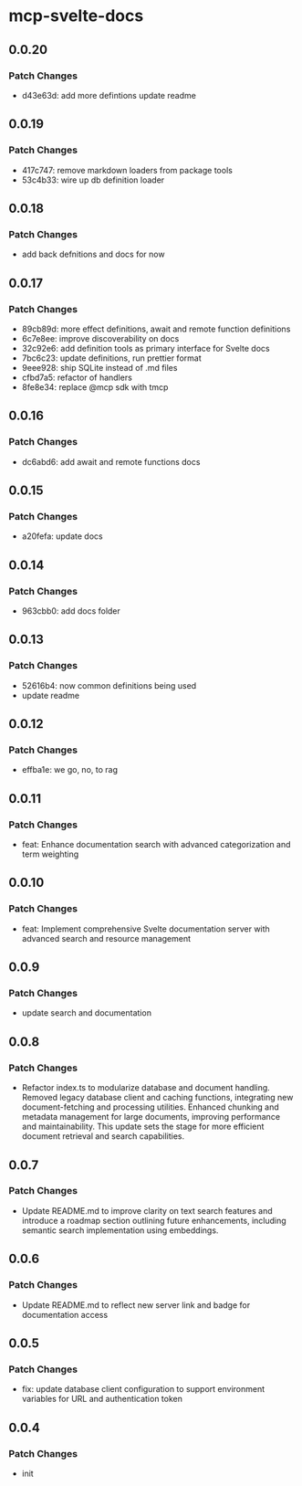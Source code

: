 # mcp-svelte-docs

## 0.0.20

### Patch Changes

- d43e63d: add more defintions update readme

## 0.0.19

### Patch Changes

- 417c747: remove markdown loaders from package tools
- 53c4b33: wire up db definition loader

## 0.0.18

### Patch Changes

- add back defnitions and docs for now

## 0.0.17

### Patch Changes

- 89cb89d: more effect definitions, await and remote function
  definitions
- 6c7e8ee: improve discoverability on docs
- 32c92e6: add definition tools as primary interface for Svelte docs
- 7bc6c23: update definitions, run prettier format
- 9eee928: ship SQLite instead of .md files
- cfbd7a5: refactor of handlers
- 8fe8e34: replace @mcp sdk with tmcp

## 0.0.16

### Patch Changes

- dc6abd6: add await and remote functions docs

## 0.0.15

### Patch Changes

- a20fefa: update docs

## 0.0.14

### Patch Changes

- 963cbb0: add docs folder

## 0.0.13

### Patch Changes

- 52616b4: now common definitions being used
- update readme

## 0.0.12

### Patch Changes

- effba1e: we go, no, to rag

## 0.0.11

### Patch Changes

- feat: Enhance documentation search with advanced categorization and
  term weighting

## 0.0.10

### Patch Changes

- feat: Implement comprehensive Svelte documentation server with
  advanced search and resource management

## 0.0.9

### Patch Changes

- update search and documentation

## 0.0.8

### Patch Changes

- Refactor index.ts to modularize database and document handling.
  Removed legacy database client and caching functions, integrating
  new document-fetching and processing utilities. Enhanced chunking
  and metadata management for large documents, improving performance
  and maintainability. This update sets the stage for more efficient
  document retrieval and search capabilities.

## 0.0.7

### Patch Changes

- Update README.md to improve clarity on text search features and
  introduce a roadmap section outlining future enhancements, including
  semantic search implementation using embeddings.

## 0.0.6

### Patch Changes

- Update README.md to reflect new server link and badge for
  documentation access

## 0.0.5

### Patch Changes

- fix: update database client configuration to support environment
  variables for URL and authentication token

## 0.0.4

### Patch Changes

- init
